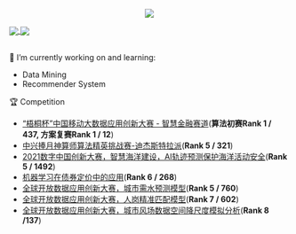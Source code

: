 <p align="center">
 <img src="https://profile-counter.glitch.me/qhykwsw/count.svg"/>
</p>


<a href="https://github.com/qhykwsw">
  <img align="center" src="https://github-readme-stats-teal.vercel.app/api?username=qhykwsw&show_icons=truet&include_all_commits=True&hide=contribs"/>
</a>


<a href="https://github.com/qhykwsw">
  <img align="center" src="https://github-readme-stats-teal.vercel.app/api/top-langs/?username=qhykwsw&layout=compact" />
</a>

<br>
<br>

🔭 I’m currently working on and learning:

  - Data Mining
  - Recommender System

:trophy: Competition


  - [“梧桐杯”中国移动大数据应用创新大赛 - 智慧金融赛道](https://github.com/qhykwsw/wutong)(**算法初赛Rank 1 / 437, 方案复赛Rank 1 / 12**)
  - [中兴捧月神算师算法精英挑战赛-迪杰斯特拉派](https://github.com/qhykwsw/ZTE-2021-Dijkstra)(**Rank 5 / 321**)
  - [2021数字中国创新大赛，智慧海洋建设，AI轨迹预测保护海洋活动安全](https://github.com/qhykwsw/ocean_tracking)(**Rank 5 / 1492**)
  - [机器学习在债券定价中的应用](https://github.com/qhykwsw/AIWIN-2021-Bond)(**Rank 6 / 268**)
  - [全球开放数据应用创新大赛，城市需水预测模型](https://github.com/qhykwsw/SODIC-2021-Urban_Water)(**Rank 5 / 760**)
  - [全球开放数据应用创新大赛，人岗精准匹配模型](https://github.com/qhykwsw/SODIC-2021-Job_Match)(**Rank 7 / 602**)
  - [全球开放数据应用创新大赛，城市风场数据空间降尺度模拟分析](https://github.com/qhykwsw/SODIC-2021-Wind_field)(**Rank 8 /137**)
